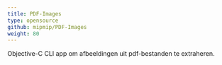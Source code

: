 ```yaml
---
title: PDF-Images
type: opensource
github: mipmip/PDF-Images
weight: 80
---
```

Objective-C CLI app om afbeeldingen uit pdf-bestanden te extraheren.
